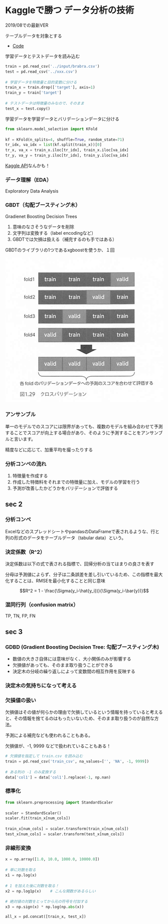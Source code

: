 # Kaggleで勝つ データ分析の技術
2019/08での最新VER

テーブルデータを対象とする

- [Code](https://github.com/ghmagazine/kagglebook)

学習データとテストデータを読み込む

```python
train = pd.read_csv('../input/brabra.csv')
test = pd.read_csv('../xxx.csv')

# 学習データを特徴量と目的変数に分ける
train_x = train.drop(['target'], axis=1)
train_y = train['target']

# テストデータは特徴量のみなので、そのまま
test_x = test.copy()
```

学習データを学習データとバリデーションデータに分ける

```python
from sklearn.model_selection import KFold

kf = KFold(n_splits=4, shuffle=True, random_state=71)
tr_idx, va_idx = list(kf.split(train_x))[0]
tr_x, va_x = train_x.iloc[tr_idx], train_x.iloc[va_idx]
tr_y, va_y = train_y.iloc[tr_idx], train_y.iloc[va_idx]
```

[Kaggle API](https://github.com/Kaggle/kaggle-api)なんかも！


### データ理解（EDA）
Exploratory Data Analysis

### GBDT（勾配ブースティング木）
Gradienet Boosting Decision Trees

1. 意味のなさそうなデータを削除
2. 文字列は変換する（label encodingなど）
3. GBDTでは欠損は扱える（補完するのも手ではある）

GBDTのライブラリの1つであるxgboostを使うか、１回

![](./img/validation.png)


### アンサンブル
単一のモデルでのスコアには限界があっても、複数のモデルを組み合わせて予測することでスコアが向上する場合があり、そのように予測することをアンサンブルと言います。

精度などに応じて、加重平均を撮ったりする

### 分析コンペの流れ
1. 特徴量を作成する
2. 作成した特徴料をそれまでの特徴量に加え、モデルの学習を行う
3. 予測が改善したかどうかをバリデーションで評価する


## sec 2

### 分析コンペ
ExcelなどのスプレッドシートやpandasのDataFrameで表されるような、行と列の形式のデータをテーブルデータ（tabular data）という。


### 決定係数（R^2）
決定係数は以下の式で表される指標で、回帰分析の当てはまりの良さを表す

分母は予測値によらず、分子は二条誤差を差し引いているため、この指標を最大化することは、RMSEを最小化することと同じ意味

$$R^2 = 1 - \frac{\Sigma(y_i-\hat{y_i})}{\Sigma(y_i-\bar{y})}$$


### 混同行列（confusion matrix）
TP, TN, FP, FN


## sec 3

### GDBD (Gradient Boosting Decision Tree: 勾配ブースティング木)
- 数値の大きさ自体には意味がなく、大小関係のみが影響する
- 欠損値があっても、そのまま取り扱うことができる
- 決定木の分岐の繰り返しによって変数間の相互作用を反映する

### 決定木の気持ちになって考える

### 欠損値の扱い
欠損値はその値が何らかの理由で欠損しているという情報を持っていると考えると、その情報を捨てるのはもったいないため、そのまま取り扱うのが自然な方法。

予測による補完なども使われることもある。

欠損値が、-1, 9999 などで扱われていることもある！

```python
# 欠損値を指定して train.csv を読み込む
train = pd.read_csv('train_csv', na_values=['', 'NA', -1, 9999])

# ある列の -1 のみ変換する
data['col1'] = data['col1'].replace(-1, np.nan)
```

### 標準化
```python
from sklearn.preprocessing import StandardScaler

scaler = StandardScaler()
scaler.fit(train_x[num_cols])

train_x[num_cols] = scaler.transform(train_x[num_cols])
test_x[num_cols] = scaler.transform(test_x[num_cols])
```

### 非線形変換
```python
x = np.array([1.0, 10.0, 1000.0, 10000.0])

# 単に対数を取る
x1 = np.log(x)

# 1 を加えた後に対数を取る！
x2 = np.log1p(x)    # こんな関数があるらしい

# 絶対値の対数をとってから元の符号を付加する
x3 = np.sign(x) * np.log(np.abs(x))
```

```python
all_x = pd.concat([train_x, test_x])
```



